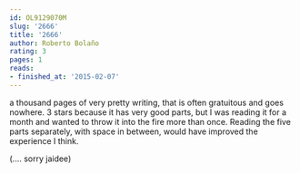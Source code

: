 ```yaml
---
id: OL9129070M
slug: '2666'
title: '2666'
author: Roberto Bolaño
rating: 3
pages: 1
reads:
- finished_at: '2015-02-07'
---
```

a thousand pages of very pretty writing, that is often gratuitous and goes nowhere. 3 stars because it has very good parts, but I was reading it for a month and wanted to throw it into the fire more than once. Reading the five parts separately, with space in between, would have improved the experience I think.

(.... sorry jaidee)

